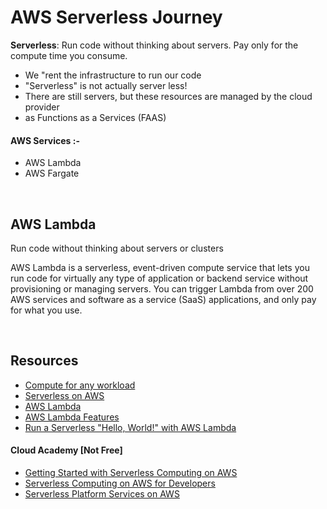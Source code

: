 # AWS Serverless Journey
**Serverless**: Run code without thinking about servers. Pay only for the compute time you consume.

- We "rent the infrastructure to run our code
- "Serverless" is not actually server less!
- There are still servers, but these resources are managed by the cloud provider
- as Functions as a Services (FAAS)


#### AWS Services :-
- AWS Lambda
- AWS Fargate


<br>

## AWS Lambda
Run code without thinking about servers or clusters

AWS Lambda is a serverless, event-driven compute service that lets you run code for virtually any type of application or backend service without provisioning or managing servers. You can trigger Lambda from over 200 AWS services and software as a service (SaaS) applications, and only pay for what you use. 
 

<br>

## Resources
- <a href="https://aws.amazon.com/products/compute/">Compute for any workload</a>
- <a href="https://aws.amazon.com/serverless/">Serverless on AWS</a>
- <a href="https://aws.amazon.com/lambda/?c=cp&sec=srv">AWS Lambda</a>
- <a href="https://aws.amazon.com/lambda/features">AWS Lambda Features</a>
- <a href="https://aws.amazon.com/getting-started/hands-on/run-serverless-code/">Run a Serverless "Hello, World!" with AWS Lambda</a>
#### Cloud Academy [Not Free]
- <a href="https://aws.amazon.com/products/compute/">Getting Started with Serverless Computing on AWS</a>
- <a href="https://cloudacademy.com/learning-paths/serverless-computing-aws-developers-45/">Serverless Computing on AWS for Developers</a>
- <a href="https://cloudacademy.com/learning-paths/serverless-platform-services-on-aws-1259/">Serverless Platform Services on AWS</a>
